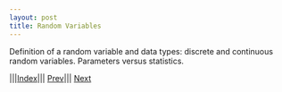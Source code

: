 ```yaml
---
layout: post
title: Random Variables
---
```


Definition of a random variable and data types: discrete and continuous random variables. Parameters versus statistics. 

|||[Index](../../../)||| [Prev](../)||| [Next](../distributions)